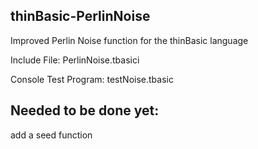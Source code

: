 ## thinBasic-PerlinNoise
Improved Perlin Noise function for the thinBasic language

Include File: PerlinNoise.tbasici

Console Test Program: testNoise.tbasic

## Needed to be done yet:
add a seed function
